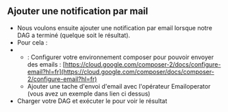 ## Ajouter une notification par mail

* Nous voulons ensuite ajouter une notification par email lorsque notre DAG a terminé (quelque soit le résultat).
* Pour cela :
* * : Configurer votre environnement composer pour pouvoir envoyer des emails : [https://cloud.google.com/composer-2/docs/configure-email?hl=fr](https://cloud.google.com/composer/docs/composer-2/configure-email?hl=fr)
  * Ajouter une tache d'envoi d'email avec l'opérateur Emailoperator (vous avez un exemple dans lien ci dessus)
* Charger votre DAG et exécuter le pour voir le résultat

